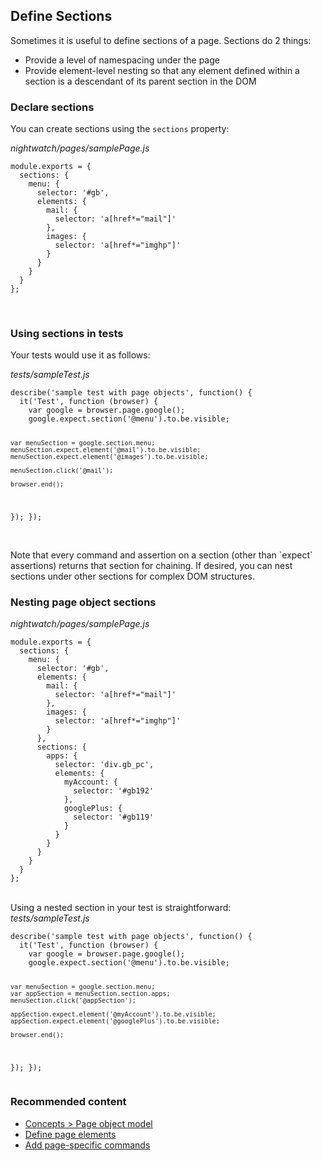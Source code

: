 ## Define Sections

Sometimes it is useful to define sections of a page. Sections do 2 things:

* Provide a level of namespacing under the page
* Provide element-level nesting so that any element defined within a section is a descendant of its parent section in the DOM

### Declare sections
You can create sections using the `sections` property:

<div class="sample-test"><i>nightwatch/pages/samplePage.js</i>
<pre class="line-numbers" data-language="javascript"><code class="language-javascript">module.exports = {
  sections: {
    menu: {
      selector: '#gb',
      elements: {
        mail: {
          selector: 'a[href*="mail"]'
        },
        images: {
          selector: 'a[href*="imghp"]'
        }
      }
    }
  }
};
</code></pre></div>

<br>

### Using sections in tests

Your tests would use it as follows:

<div class="sample-test"><i>tests/sampleTest.js</i>
<pre class="line-numbers" data-language="javascript"><code class="language-javascript">describe('sample test with page objects', function() {
  it('Test', function (browser) {
    var google = browser.page.google();
    google.expect.section('@menu').to.be.visible;

    var menuSection = google.section.menu;
    menuSection.expect.element('@mail').to.be.visible;
    menuSection.expect.element('@images').to.be.visible;

    menuSection.click('@mail');

    browser.end();
  });
});
</code></pre></div>

<br>
<div class="alert alert-info">
Note that every command and assertion on a section (other than `expect` assertions) returns that section for chaining. If desired, you can nest sections under other sections for complex DOM structures.
</div>

### Nesting page object sections

<div class="sample-test"><i>nightwatch/pages/samplePage.js</i>
<pre class="line-numbers" data-language="javascript"><code class="language-javascript">module.exports = {
  sections: {
    menu: {
      selector: '#gb',
      elements: {
        mail: {
          selector: 'a[href*="mail"]'
        },
        images: {
          selector: 'a[href*="imghp"]'
        }
      },
      sections: {
        apps: {
          selector: 'div.gb_pc',
          elements: {
            myAccount: {
              selector: '#gb192'
            },
            googlePlus: {
              selector: '#gb119'
            }
          }
        }
      }
    }
  }
};
</code></pre></div>

<br>
Using a nested section in your test is straightforward:

<div class="sample-test"><i>tests/sampleTest.js</i>
<pre class="line-numbers" data-language="javascript"><code class="language-javascript">describe('sample test with page objects', function() {
  it('Test', function (browser) {
    var google = browser.page.google();
    google.expect.section('@menu').to.be.visible;

    var menuSection = google.section.menu;
    var appSection = menuSection.section.apps;
    menuSection.click('@appSection');

    appSection.expect.element('@myAccount').to.be.visible;
    appSection.expect.element('@googlePlus').to.be.visible;

    browser.end();
  });
});
</code></pre></div>

### Recommended content
- [Concepts > Page object model](/guide/concepts/page-object-model.html)
- [Define page elements](/guide/using-page-objects/defining-elements.html)
- [Add page-specific commands](/guide/using-page-objects/writing-page-specific-commands.html)